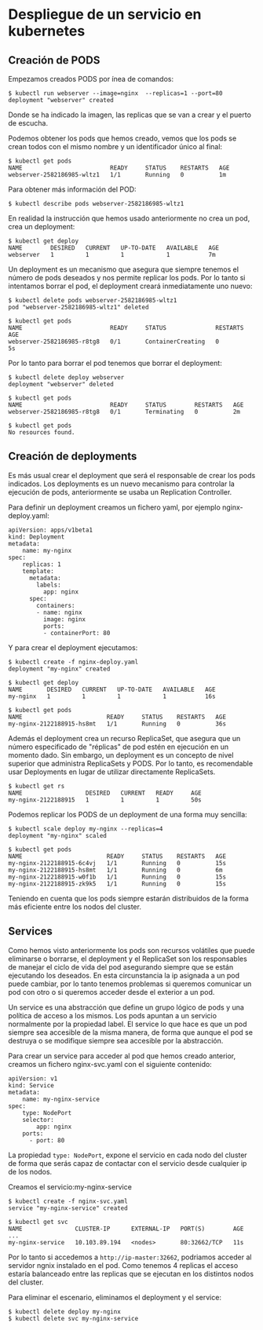 # Despliegue de un servicio en kubernetes

## Creación de PODS

Empezamos creados PODS por ínea de comandos:

	$ kubectl run webserver --image=nginx  --replicas=1 --port=80
	deployment "webserver" created

Donde se ha indicado la imagen, las replicas que se van a crear y el puerto de escucha.

Podemos obtener los pods que hemos creado, vemos que los pods se crean todos con el mismo nombre y un identificador único al final:

	$ kubectl get pods
	NAME                         READY     STATUS    RESTARTS   AGE
	webserver-2582186985-wltz1   1/1       Running   0          1m

Para obtener más información del POD:

	$ kubectl describe pods webserver-2582186985-wltz1

En realidad la instrucción que hemos usado anteriormente no crea un pod, crea un deployment:

	$ kubectl get deploy
	NAME        DESIRED   CURRENT   UP-TO-DATE   AVAILABLE   AGE
	webserver   1         1         1            1           7m

Un deployment es un mecanismo que asegura que siempre tenemos el número de pods deseados y nos permite replicar los pods. Por lo tanto si intentamos borrar el pod, el deployment creará inmediatamente uno nuevo:

	$ kubectl delete pods webserver-2582186985-wltz1
	pod "webserver-2582186985-wltz1" deleted
	
	$ kubectl get pods
	NAME                         READY     STATUS              RESTARTS   AGE
	webserver-2582186985-r8tg8   0/1       ContainerCreating   0          5s

Por lo tanto para borrar el pod tenemos que borrar el deployment:

	$ kubectl delete deploy webserver
	deployment "webserver" deleted
	
	$ kubectl get pods
	NAME                         READY     STATUS        RESTARTS   AGE
	webserver-2582186985-r8tg8   0/1       Terminating   0          2m

	$ kubectl get pods
	No resources found.

## Creación de deployments

Es más usual crear el deployment que será el responsable de crear los pods indicados. Los deployments es un nuevo mecanismo para controlar la ejecución de pods, anteriormente se usaba un Replication Controller. 

Para definir un deployment creamos un fichero yaml, por ejemplo nginx-deploy.yaml:

	apiVersion: apps/v1beta1
	kind: Deployment
	metadata:
	    name: my-nginx
	spec:
	    replicas: 1
	    template:
	      metadata:
	        labels:
	          app: nginx
	      spec:
	        containers:
	        - name: nginx
	          image: nginx
	          ports:
	          - containerPort: 80

Y para crear el deployment ejecutamos:

	$ kubectl create -f nginx-deploy.yaml
	deployment "my-nginx" created

	$ kubectl get deploy
	NAME       DESIRED   CURRENT   UP-TO-DATE   AVAILABLE   AGE
	my-nginx   1         1         1            1           16s

	$ kubectl get pods
	NAME                        READY     STATUS    RESTARTS   AGE
	my-nginx-2122188915-hs8mt   1/1       Running   0          36s

Además el deployment crea un recurso ReplicaSet, que asegura que un número especificado de "réplicas" de pod estén en ejecución en un momento dado. Sin embargo, un deployment es un concepto de nivel superior que administra ReplicaSets y PODS. Por lo tanto, es recomendable usar Deployments en lugar de utilizar directamente ReplicaSets.

	$ kubectl get rs
	NAME                  DESIRED   CURRENT   READY     AGE
	my-nginx-2122188915   1         1         1         50s

Podemos replicar los PODS de un deployment de una forma muy sencilla:

	$ kubectl scale deploy my-nginx --replicas=4
	deployment "my-nginx" scaled

	$ kubectl get pods
	NAME                        READY     STATUS    RESTARTS   AGE
	my-nginx-2122188915-6c4vj   1/1       Running   0          15s
	my-nginx-2122188915-hs8mt   1/1       Running   0          6m
	my-nginx-2122188915-w0f1b   1/1       Running   0          15s
	my-nginx-2122188915-zk9k5   1/1       Running   0          15s

Teniendo en cuenta que los pods siempre estarán distribuidos de la forma más eficiente entre los nodos del cluster.

## Services

Como hemos visto anteriormente los pods son recursos volátiles que puede eliminarse o borrarse, el deployment y el ReplicaSet son los responsables de manejar el ciclo de vida del pod asegurando siempre que se están ejecutando los deseados. En esta circunstancia la ip asignada a un pod puede cambiar, por lo tanto tenemos problemas si queremos comunicar un pod con otro o si queremos acceder desde el exterior a un pod.

Un service es una abstracción que define un grupo lógico de pods y una política de acceso a los mismos. Los pods apuntan a un servicio normalmente por la propiedad label.  El service lo que hace es que un pod siempre sea accesible de la misma manera, de forma que aunque el pod se destruya o se modifique siempre sea accesible por la abstracción.

Para crear un service para acceder al pod que hemos creado anterior, creamos un fichero nginx-svc.yaml con el siguiente contenido:

	apiVersion: v1
	kind: Service
	metadata:
	    name: my-nginx-service
	spec:
	    type: NodePort
	    selector:
	        app: nginx
	    ports:
	      - port: 80

La propiedad `type: NodePort`, expone el servicio en cada nodo del cluster de forma que serás capaz de contactar con el servicio desde cualquier ip de los nodos. 

Creamos el servicio:my-nginx-service

	$ kubectl create -f nginx-svc.yaml 
	service "my-nginx-service" created

	$ kubectl get svc
	NAME               CLUSTER-IP      EXTERNAL-IP   PORT(S)        AGE
	...
	my-nginx-service   10.103.89.194   <nodes>       80:32662/TCP   11s

Por lo tanto si accedemos a `http://ip-master:32662`, podriamos acceder al servidor ngnix instalado en el pod. Como tenemos 4 replicas el acceso estaría balanceado entre las replicas que se ejecutan en los distintos nodos del cluster.

Para eliminar el escenario, eliminamos el deployment y el service:

	$ kubectl delete deploy my-nginx
	$ kubectl delete svc my-nginx-service

